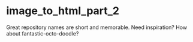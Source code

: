 # image_to_html_part_2
Great repository names are short and memorable. Need inspiration? How about fantastic-octo-doodle?
